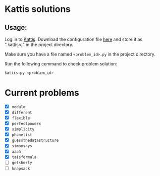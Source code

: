 # Kattis solutions

## Usage:
Log in to [Kattis](https://open.kattis.com/). Download the configuration file [here](https://open.kattis.com/download/kattisrc) and store it as ".kattisrc" in the project directory.

Make sure you have a file named `<problem_id>.py` in the project directory.

Run the following command to check problem solution:
```bash
kattis.py <problem_id>
```


# Current problems

- [x] `modulo`
- [x] `different`
- [x] `flexible`
- [x] `perfectpowers`
- [x] `simplicity`
- [x] `phonelist`
- [x] `guessthedatastructure`
- [x] `simonsays`
- [x] `aaah`
- [x] `taisformula`
- [ ] `getshorty`
- [ ] `knapsack`